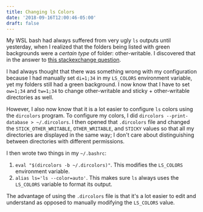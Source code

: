 ```yaml
---
title: Changing ls Colors
date: '2018-09-16T12:00:46-05:00'
draft: false
---
```

My WSL bash had always suffered from very ugly `ls` outputs until yesterday, when I realized that the folders being listed with green backgrounds were a *certain type* of folder: other-writable.
I discovered that in the answer to [this stackexchange question](https://unix.stackexchange.com/questions/94498/what-causes-this-green-background-in-ls-output).

I had always thought that there was something wrong with my configuration because I had manually set `di=1;34` in my `LS_COLORS` environment variable, yet my folders still had a green background. I now know that I have to set `ow=1;34` and `tw=1;34` to change other-writable and sticky + other-writable directories as well.

However, I also now know that it is a lot easier to configure `ls` colors using the `dircolors` program. To configure my colors, I did `dircolors --print-database > ~/.dircolors`. I then opened that `.dircolors` file and changed the `STICK_OTHER_WRITABLE`, `OTHER_WRITABLE`, and `STICKY` values so that all my directories are displayed in the same way; I don't care about distinguishing between directories with different permissions.

I then wrote two things in my `~/.bashrc`:

1. `eval "$(dircolors -b ~/.dircolors)"`. This modifies the `LS_COLORS` environment variable.
1. `alias ls='ls --color=auto'`. This makes sure `ls` always uses the `LS_COLORS` variable to format its output.

The advantage of using the `.dircolors` file is that it's a lot easier to edit and understand as opposed to manually modifying the `LS_COLORS` value.

